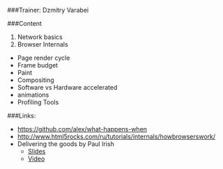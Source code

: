 ###Trainer: Dzmitry Varabei

###Content
1. Network basics
2. Browser Internals
  - Page render cycle
  - Frame budget
  - Paint
  - Compositing
  - Software vs Hardware accelerated 
  - animations
  - Profiling Tools

###Links:
- https://github.com/alex/what-happens-when
- http://www.html5rocks.com/ru/tutorials/internals/howbrowserswork/
- Delivering the goods by Paul Irish
  - [Slides](https://docs.google.com/presentation/d/1MtDBNTH1g7CZzhwlJ1raEJagA8qM3uoV7ta6i66bO2M/present?slide=id.g3eb97ca8f_19)
  - [Video](https://www.youtube.com/watch?v=R8W_6xWphtw&feature=youtu.be)